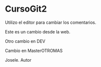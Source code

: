 # CursoGit2

Utilizo el editor para cambiar los comentarios.

Este es un cambio desde la web.

Otro cambio en DEV

Cambio en MasterOTROMAS

Josele. Autor
